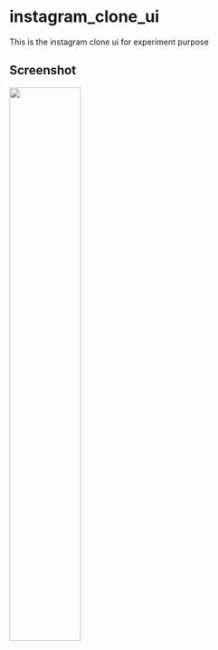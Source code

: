 # instagram_clone_ui

This is the instagram clone ui for experiment purpose

## Screenshot
<img src="https://github.com/heathscliff334/instagram_clone_ui/blob/master/screenshots/screenshot_1.jpg" width="50%"></img>

